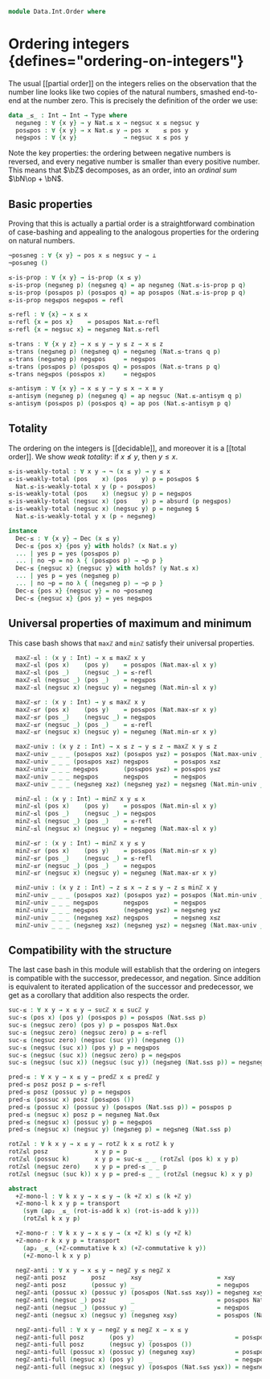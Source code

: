 <!--
```agda
open import 1Lab.HLevel.Retracts
open import 1Lab.HLevel
open import 1Lab.Path
open import 1Lab.Type

open import Data.Int.Properties
open import Data.Int.Base
open import Data.Dec

import Data.Nat.Properties as Nat
import Data.Nat.Order as Nat
import Data.Nat.Base as Nat
```
-->

```agda
module Data.Int.Order where
```

# Ordering integers {defines="ordering-on-integers"}

The usual [[partial order]] on the integers relies on the observation
that the number line looks like two copies of the natural numbers,
smashed end-to-end at the number zero. This is precisely the definition
of the order we use:

```agda
data _≤_ : Int → Int → Type where
  neg≤neg : ∀ {x y} → y Nat.≤ x → negsuc x ≤ negsuc y
  pos≤pos : ∀ {x y} → x Nat.≤ y → pos x    ≤ pos y
  neg≤pos : ∀ {x y}             → negsuc x ≤ pos y
```

Note the key properties: the ordering between negative numbers is
reversed, and every negative number is smaller than every positive
number.  This means that $\bZ$ decomposes, as an order, into an _ordinal
sum_ $\bN\op + \bN$.

## Basic properties

Proving that this is actually a partial order is a straightforward
combination of case-bashing and appealing to the analogous properties
for the ordering on natural numbers.

```agda
¬pos≤neg : ∀ {x y} → pos x ≤ negsuc y → ⊥
¬pos≤neg ()

≤-is-prop : ∀ {x y} → is-prop (x ≤ y)
≤-is-prop (neg≤neg p) (neg≤neg q) = ap neg≤neg (Nat.≤-is-prop p q)
≤-is-prop (pos≤pos p) (pos≤pos q) = ap pos≤pos (Nat.≤-is-prop p q)
≤-is-prop neg≤pos neg≤pos = refl

≤-refl : ∀ {x} → x ≤ x
≤-refl {x = pos x}    = pos≤pos Nat.≤-refl
≤-refl {x = negsuc x} = neg≤neg Nat.≤-refl

≤-trans : ∀ {x y z} → x ≤ y → y ≤ z → x ≤ z
≤-trans (neg≤neg p) (neg≤neg q) = neg≤neg (Nat.≤-trans q p)
≤-trans (neg≤neg p) neg≤pos     = neg≤pos
≤-trans (pos≤pos p) (pos≤pos q) = pos≤pos (Nat.≤-trans p q)
≤-trans neg≤pos (pos≤pos x)     = neg≤pos

≤-antisym : ∀ {x y} → x ≤ y → y ≤ x → x ≡ y
≤-antisym (neg≤neg p) (neg≤neg q) = ap negsuc (Nat.≤-antisym q p)
≤-antisym (pos≤pos p) (pos≤pos q) = ap pos (Nat.≤-antisym p q)
```

## Totality

The ordering on the integers is [[decidable]], and moreover it is a
[[total order]]. We show _weak totality_: if $x \not\le y$, then $y \le
x$.

```agda
≤-is-weakly-total : ∀ x y → ¬ (x ≤ y) → y ≤ x
≤-is-weakly-total (pos    x) (pos    y) p = pos≤pos $
  Nat.≤-is-weakly-total x y (p ∘ pos≤pos)
≤-is-weakly-total (pos    x) (negsuc y) p = neg≤pos
≤-is-weakly-total (negsuc x) (pos    y) p = absurd (p neg≤pos)
≤-is-weakly-total (negsuc x) (negsuc y) p = neg≤neg $
  Nat.≤-is-weakly-total y x (p ∘ neg≤neg)

instance
  Dec-≤ : ∀ {x y} → Dec (x ≤ y)
  Dec-≤ {pos x} {pos y} with holds? (x Nat.≤ y)
  ... | yes p = yes (pos≤pos p)
  ... | no ¬p = no λ { (pos≤pos p) → ¬p p }
  Dec-≤ {negsuc x} {negsuc y} with holds? (y Nat.≤ x)
  ... | yes p = yes (neg≤neg p)
  ... | no ¬p = no λ { (neg≤neg p) → ¬p p }
  Dec-≤ {pos x} {negsuc y} = no ¬pos≤neg
  Dec-≤ {negsuc x} {pos y} = yes neg≤pos
```

<!--
```agda
  H-Level-≤ : ∀ {n x y} → H-Level (x ≤ y) (suc n)
  H-Level-≤ = prop-instance ≤-is-prop
```
-->

## Universal properties of maximum and minimum

This case bash shows that `maxℤ` and `minℤ` satisfy their
universal properties.

<!--
```agda
abstract
```
-->

```agda
  maxℤ-≤l : (x y : Int) → x ≤ maxℤ x y
  maxℤ-≤l (pos x)    (pos y)    = pos≤pos (Nat.max-≤l x y)
  maxℤ-≤l (pos _)    (negsuc _) = ≤-refl
  maxℤ-≤l (negsuc _) (pos _)    = neg≤pos
  maxℤ-≤l (negsuc x) (negsuc y) = neg≤neg (Nat.min-≤l x y)

  maxℤ-≤r : (x y : Int) → y ≤ maxℤ x y
  maxℤ-≤r (pos x)    (pos y)    = pos≤pos (Nat.max-≤r x y)
  maxℤ-≤r (pos _)    (negsuc _) = neg≤pos
  maxℤ-≤r (negsuc _) (pos _)    = ≤-refl
  maxℤ-≤r (negsuc x) (negsuc y) = neg≤neg (Nat.min-≤r x y)

  maxℤ-univ : (x y z : Int) → x ≤ z → y ≤ z → maxℤ x y ≤ z
  maxℤ-univ _ _ _ (pos≤pos x≤z) (pos≤pos y≤z) = pos≤pos (Nat.max-univ _ _ _ x≤z y≤z)
  maxℤ-univ _ _ _ (pos≤pos x≤z) neg≤pos       = pos≤pos x≤z
  maxℤ-univ _ _ _ neg≤pos       (pos≤pos y≤z) = pos≤pos y≤z
  maxℤ-univ _ _ _ neg≤pos       neg≤pos       = neg≤pos
  maxℤ-univ _ _ _ (neg≤neg x≥z) (neg≤neg y≥z) = neg≤neg (Nat.min-univ _ _ _ x≥z y≥z)

  minℤ-≤l : (x y : Int) → minℤ x y ≤ x
  minℤ-≤l (pos x)    (pos y)    = pos≤pos (Nat.min-≤l x y)
  minℤ-≤l (pos _)    (negsuc _) = neg≤pos
  minℤ-≤l (negsuc _) (pos _)    = ≤-refl
  minℤ-≤l (negsuc x) (negsuc y) = neg≤neg (Nat.max-≤l x y)

  minℤ-≤r : (x y : Int) → minℤ x y ≤ y
  minℤ-≤r (pos x)    (pos y)    = pos≤pos (Nat.min-≤r x y)
  minℤ-≤r (pos _)    (negsuc _) = ≤-refl
  minℤ-≤r (negsuc _) (pos _)    = neg≤pos
  minℤ-≤r (negsuc x) (negsuc y) = neg≤neg (Nat.max-≤r x y)

  minℤ-univ : (x y z : Int) → z ≤ x → z ≤ y → z ≤ minℤ x y
  minℤ-univ _ _ _ (pos≤pos x≥z) (pos≤pos y≥z) = pos≤pos (Nat.min-univ _ _ _ x≥z y≥z)
  minℤ-univ _ _ _ neg≤pos       neg≤pos       = neg≤pos
  minℤ-univ _ _ _ neg≤pos       (neg≤neg y≤z) = neg≤neg y≤z
  minℤ-univ _ _ _ (neg≤neg x≤z) neg≤pos       = neg≤neg x≤z
  minℤ-univ _ _ _ (neg≤neg x≤z) (neg≤neg y≤z) = neg≤neg (Nat.max-univ _ _ _ x≤z y≤z)
```

## Compatibility with the structure

The last case bash in this module will establish that the ordering on
integers is compatible with the successor, predecessor, and negation.
Since addition is equivalent to iterated application of the successor
and predecessor, we get as a corollary that addition also respects
the order.

```agda
suc-≤ : ∀ x y → x ≤ y → sucℤ x ≤ sucℤ y
suc-≤ (pos x) (pos y) (pos≤pos p) = pos≤pos (Nat.s≤s p)
suc-≤ (negsuc zero) (pos y) p = pos≤pos Nat.0≤x
suc-≤ (negsuc zero) (negsuc zero) p = ≤-refl
suc-≤ (negsuc zero) (negsuc (suc y)) (neg≤neg ())
suc-≤ (negsuc (suc x)) (pos y) p = neg≤pos
suc-≤ (negsuc (suc x)) (negsuc zero) p = neg≤pos
suc-≤ (negsuc (suc x)) (negsuc (suc y)) (neg≤neg (Nat.s≤s p)) = neg≤neg p

pred-≤ : ∀ x y → x ≤ y → predℤ x ≤ predℤ y
pred-≤ posz posz p = ≤-refl
pred-≤ posz (possuc y) p = neg≤pos
pred-≤ (possuc x) posz (pos≤pos ())
pred-≤ (possuc x) (possuc y) (pos≤pos (Nat.s≤s p)) = pos≤pos p
pred-≤ (negsuc x) posz p = neg≤neg Nat.0≤x
pred-≤ (negsuc x) (possuc y) p = neg≤pos
pred-≤ (negsuc x) (negsuc y) (neg≤neg p) = neg≤neg (Nat.s≤s p)

rotℤ≤l : ∀ k x y → x ≤ y → rotℤ k x ≤ rotℤ k y
rotℤ≤l posz             x y p = p
rotℤ≤l (possuc k)       x y p = suc-≤ _ _ (rotℤ≤l (pos k) x y p)
rotℤ≤l (negsuc zero)    x y p = pred-≤ _ _ p
rotℤ≤l (negsuc (suc k)) x y p = pred-≤ _ _ (rotℤ≤l (negsuc k) x y p)

abstract
  +ℤ-mono-l : ∀ k x y → x ≤ y → (k +ℤ x) ≤ (k +ℤ y)
  +ℤ-mono-l k x y p = transport
    (sym (ap₂ _≤_ (rot-is-add k x) (rot-is-add k y)))
    (rotℤ≤l k x y p)

  +ℤ-mono-r : ∀ k x y → x ≤ y → (x +ℤ k) ≤ (y +ℤ k)
  +ℤ-mono-r k x y p = transport
    (ap₂ _≤_ (+ℤ-commutative k x) (+ℤ-commutative k y))
    (+ℤ-mono-l k x y p)

  negℤ-anti : ∀ x y → x ≤ y → negℤ y ≤ negℤ x
  negℤ-anti posz       posz       x≤y                     = x≤y
  negℤ-anti posz       (possuc y) _                       = neg≤pos
  negℤ-anti (possuc x) (possuc y) (pos≤pos (Nat.s≤s x≤y)) = neg≤neg x≤y
  negℤ-anti (negsuc _) posz       _                       = pos≤pos Nat.0≤x
  negℤ-anti (negsuc _) (possuc y) _                       = neg≤pos
  negℤ-anti (negsuc x) (negsuc y) (neg≤neg x≤y)           = pos≤pos (Nat.s≤s x≤y)

  negℤ-anti-full : ∀ x y → negℤ y ≤ negℤ x → x ≤ y
  negℤ-anti-full posz       (pos y)    _                       = pos≤pos Nat.0≤x
  negℤ-anti-full posz       (negsuc y) (pos≤pos ())
  negℤ-anti-full (possuc x) (possuc y) (neg≤neg x≤y)           = pos≤pos (Nat.s≤s x≤y)
  negℤ-anti-full (negsuc x) (pos y)    _                       = neg≤pos
  negℤ-anti-full (negsuc x) (negsuc y) (pos≤pos (Nat.s≤s y≤x)) = neg≤neg y≤x
```
